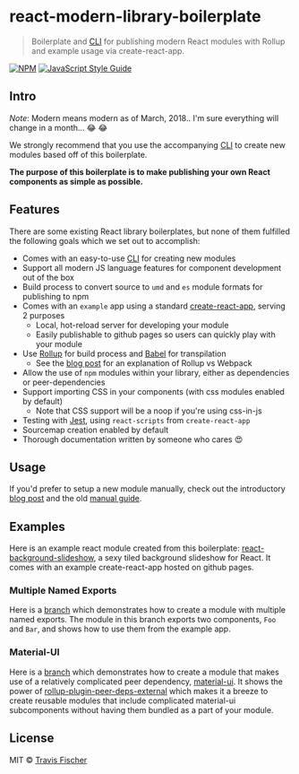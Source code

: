 # react-modern-library-boilerplate

> Boilerplate and [CLI](https://github.com/transitive-bullshit/react-modern-library-cli) for publishing modern React modules with Rollup and example usage via create-react-app.

[![NPM](https://img.shields.io/npm/v/react-modern-library-boilerplate.svg)](https://www.npmjs.com/package/react-modern-library-boilerplate) [![JavaScript Style Guide](https://img.shields.io/badge/code_style-standard-brightgreen.svg)](https://standardjs.com)

## Intro

*Note*: Modern means modern as of March, 2018.. I'm sure everything will change in a month... :joy: :joy:

We strongly recommend that you use the accompanying [CLI](https://github.com/transitive-bullshit/react-modern-library-cli) to create new modules based off of this boilerplate.

**The purpose of this boilerplate is to make publishing your own React components as simple as possible.**

## Features

There are some existing React library boilerplates, but none of them fulfilled the following goals which we set out to accomplish:

- Comes with an easy-to-use [CLI](https://github.com/transitive-bullshit/react-modern-library-cli) for creating new modules
- Support all modern JS language features for component development out of the box
- Build process to convert source to `umd` and `es` module formats for publishing to npm
- Comes with an `example` app using a standard [create-react-app](https://github.com/facebookincubator/create-react-app), serving 2 purposes
  - Local, hot-reload server for developing your module
  - Easily publishable to github pages so users can quickly play with your module
- Use [Rollup](https://rollupjs.org/) for build process and [Babel](https://babeljs.io/) for transpilation
  - See the [blog post](https://hackernoon.com/publishing-baller-react-modules-2b039d84bce7) for an explanation of Rollup vs Webpack
- Allow the use of `npm` modules within your library, either as dependencies or peer-dependencies
- Support importing CSS in your components (with css modules enabled by default)
  - Note that CSS support will be a noop if you're using css-in-js
- Testing with [Jest](https://facebook.github.io/jest/), using `react-scripts` from `create-react-app`
- Sourcemap creation enabled by default
- Thorough documentation written by someone who cares :heart_eyes:

## Usage

If you'd prefer to setup a new module manually, check out the introductory [blog post](https://hackernoon.com/publishing-baller-react-modules-2b039d84bce7) and the old [manual guide](https://raw.githubusercontent.com/transitive-bullshit/react-modern-library-boilerplate/master/manual.md).

## Examples

Here is an example react module created from this boilerplate: [react-background-slideshow](https://github.com/transitive-bullshit/react-background-slideshow), a sexy tiled background slideshow for React. It comes with an example create-react-app hosted on github pages.

### Multiple Named Exports

Here is a [branch](https://github.com/transitive-bullshit/react-modern-library-boilerplate/tree/feature/multiple-exports) which demonstrates how to create a module with multiple named exports. The module in this branch exports two components, `Foo` and `Bar`, and shows how to use them from the example app.

### Material-UI

Here is a [branch](https://github.com/transitive-bullshit/react-modern-library-boilerplate/tree/feature/material-ui) which demonstrates how to create a module that makes use of a relatively complicated peer dependency, [material-ui](https://github.com/mui-org/material-ui). It shows the power of [rollup-plugin-peer-deps-external](https://www.npmjs.com/package/rollup-plugin-peer-deps-external) which makes it a breeze to create reusable modules that include complicated material-ui subcomponents without having them bundled as a part of your module.

## License

MIT © [Travis Fischer](https://github.com/transitive-bullshit)
